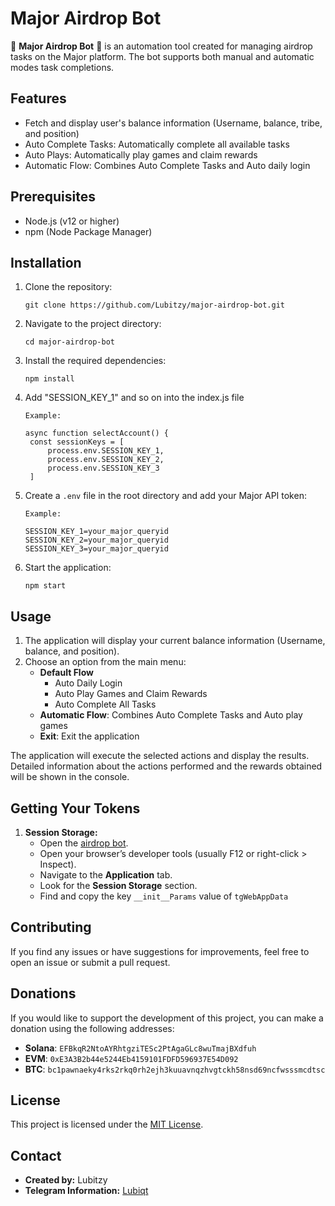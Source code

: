 # Major Airdrop Bot

🚀 **Major Airdrop Bot** 🚀 is an automation tool created for managing airdrop tasks on the Major platform. The bot supports both manual and automatic modes task completions.

## Features

- Fetch and display user's balance information (Username, balance, tribe, and position)
- Auto Complete Tasks: Automatically complete all available tasks
- Auto Plays: Automatically play games and claim rewards
- Automatic Flow: Combines Auto Complete Tasks and Auto daily login

## Prerequisites

- Node.js (v12 or higher)
- npm (Node Package Manager)

## Installation

1. Clone the repository:

   ```
   git clone https://github.com/Lubitzy/major-airdrop-bot.git
   ```

2. Navigate to the project directory:

   ```
   cd major-airdrop-bot
   ```

3. Install the required dependencies:

   ```
   npm install
   ```

5. Add "SESSION_KEY_1" and so on into the index.js file

   ```
   Example:
   
   async function selectAccount() {
    const sessionKeys = [
        process.env.SESSION_KEY_1,
        process.env.SESSION_KEY_2,
        process.env.SESSION_KEY_3
    ]

   ```

4. Create a `.env` file in the root directory and add your Major API token:

   ```
   Example:

   SESSION_KEY_1=your_major_queryid
   SESSION_KEY_2=your_major_queryid
   SESSION_KEY_3=your_major_queryid

   ```

5. Start the application:

   ```
   npm start
   ```

## Usage

1. The application will display your current balance information (Username, balance, and position).
2. Choose an option from the main menu:
   - **Default Flow**
     - Auto Daily Login
     - Auto Play Games and Claim Rewards
     - Auto Complete All Tasks
   - **Automatic Flow**: Combines Auto Complete Tasks and Auto play games
   - **Exit**: Exit the application

The application will execute the selected actions and display the results. Detailed information about the actions performed and the rewards obtained will be shown in the console.

## Getting Your Tokens

1. **Session Storage:**
   - Open the [airdrop bot](https://t.me/major/start?startapp=1191390170).
   - Open your browser’s developer tools (usually F12 or right-click > Inspect).
   - Navigate to the **Application** tab.
   - Look for the **Session Storage** section.
   - Find and copy the key `__init__Params` value of `tgWebAppData`

## Contributing

If you find any issues or have suggestions for improvements, feel free to open an issue or submit a pull request.

## Donations

If you would like to support the development of this project, you can make a donation using the following addresses:

- **Solana**: `EFBkqR2NtoAYRhtgziTESc2PtAgaGLc8wuTmajBXdfuh`
- **EVM**: `0xE3A3B2b44e5244Eb4159101FDFD596937E54D092`
- **BTC**: `bc1pawnaeky4rks2rkq0rh2ejh3kuuavnqzhvgtckh58nsd69ncfwsssmcdtsc`

## License

This project is licensed under the [MIT License](LICENSE).

## Contact

- **Created by:** Lubitzy
- **Telegram Information:** [Lubiqt](https://t.me/Lubiqt)

